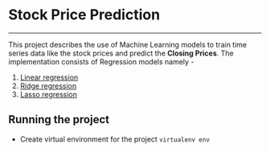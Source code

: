 # Stock Price Prediction
---
This project describes the use of Machine Learning models to train time series data like the stock prices and predict the **Closing Prices**. The implementation consists of Regression models namely - 
1. [Linear regression](https://scikit-learn.org/stable/modules/generated/sklearn.linear_model.LinearRegression.html)
2. [Ridge regression](https://scikit-learn.org/stable/modules/generated/sklearn.linear_model.Ridge.html)
3. [Lasso regression](https://scikit-learn.org/stable/modules/generated/sklearn.linear_model.Lasso.html)

## Running the project
- Create virtual environment for the project
`virtualenv env`
